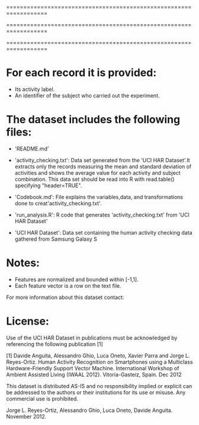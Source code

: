 ==================================================================

==================================================================

==================================================================


For each record it is provided:
======================================

- Its activity label. 
- An identifier of the subject who carried out the experiment.


The dataset includes the following files:
=========================================

- 'README.md'

- 'activity_checking.txt': Data set generated from the 'UCI HAR Dataset'.It extracts only the records measuring the mean and standard deviation of activities and shows the average value for each activity and subject combination. This data set should be read into R with read.table() specifying "header=TRUE".

- 'Codebook.md': File explains the variables,data, and transformations done to creat'activity_checking.txt'.

- 'run_analysis.R': R code that generates 'activity_checking.txt' from 'UCI HAR Dataset'

- 'UCI HAR Dataset': Data set containing the human activity checking data gathered from Samsung Galaxy S

Notes: 
======
- Features are normalized and bounded within [-1,1].
- Each feature vector is a row on the text file.

For more information about this dataset contact: 

License:
========
Use of the UCI HAR Dataset in publications must be acknowledged by referencing the following publication [1] 

[1] Davide Anguita, Alessandro Ghio, Luca Oneto, Xavier Parra and Jorge L. Reyes-Ortiz. Human Activity Recognition on Smartphones using a Multiclass Hardware-Friendly Support Vector Machine. International Workshop of Ambient Assisted Living (IWAAL 2012). Vitoria-Gasteiz, Spain. Dec 2012

This dataset is distributed AS-IS and no responsibility implied or explicit can be addressed to the authors or their institutions for its use or misuse. Any commercial use is prohibited.

Jorge L. Reyes-Ortiz, Alessandro Ghio, Luca Oneto, Davide Anguita. November 2012.
